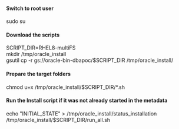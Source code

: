 #### Switch to root user

sudo su

#### Download the scripts
SCRIPT_DIR=RHEL8-multiFS  
mkdir /tmp/oracle_install  
gsutil cp -r gs://oracle-bin-dbapoc/$SCRIPT_DIR /tmp/oracle_install/ 

#### Prepare the target folders

chmod u+x /tmp/oracle_install/$SCRIPT_DIR/*.sh  

#### Run the Install script if it was not already started in the metadata
echo "INITIAL_STATE" > /tmp/oracle_install/status_installation   
/tmp/oracle_install/$SCRIPT_DIR/run_all.sh  

